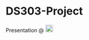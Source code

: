 # DS303-Project

Presentation @ <a href="https://www.overleaf.com/7868194542mwnnvcjthtzp"><img src="https://cdn.overleaf.com/img/ol-brand/overleaf_og_logo.png" width=20 height=20></a>
